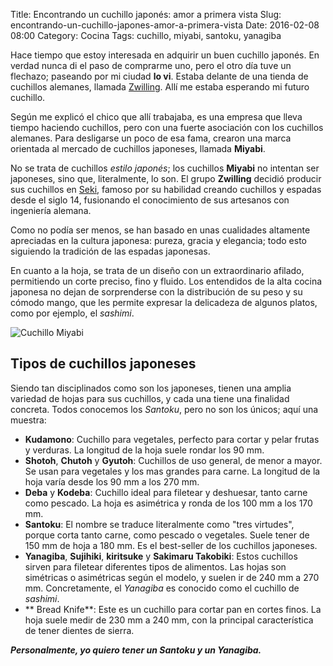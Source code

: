 Title: Encontrando un cuchillo japonés: amor a primera vista
Slug: encontrando-un-cuchillo-japones-amor-a-primera-vista
Date: 2016-02-08 08:00
Category: Cocina
Tags: cuchillo, miyabi, santoku, yanagiba



Hace tiempo que estoy interesada en adquirir un buen cuchillo japonés. En verdad nunca di el paso de comprarme uno, pero el otro día tuve un flechazo; paseando por mi ciudad **lo vi**. Estaba delante de una tienda de cuchillos alemanes, llamada [Zwilling](http://www.zwilling.es/index.php/cuchillos/miyabi.html/). Allí me estaba esperando mi futuro cuchillo.

Según me explicó el chico que allí trabajaba, es una empresa que lleva tiempo haciendo cuchillos, pero con una fuerte asociación con los cuchillos alemanes. Para desligarse un poco de esa fama, crearon una marca orientada al mercado de cuchillos japoneses, llamada **Miyabi**.

No se trata de cuchillos *estilo japonés*; los cuchillos **Miyabi** no intentan ser japoneses, sino que, literalmente, lo son. El grupo **Zwilling** decidió producir sus cuchillos en [Seki](https://en.wikipedia.org/wiki/Seki,_Gifu), famoso por su habilidad creando cuchillos y espadas desde el siglo 14, fusionando el conocimiento de sus artesanos con ingeniería alemana.

Como no podía ser menos, se han basado en unas cualidades altamente apreciadas en la cultura japonesa: pureza, gracia y elegancia; todo esto siguiendo la tradición de las espadas japonesas.

En cuanto a la hoja, se trata de un diseño con un extraordinario afilado, permitiendo un corte preciso, fino y fluido. Los entendidos de la alta cocina japonesa no dejan de sorprenderse con la distribución de su peso y su cómodo mango, que les permite expresar la delicadeza de algunos platos, como por ejemplo, el *sashimi*.

![Cuchillo Miyabi]({static}/images/cuchillo-miyabi.jpg)

## Tipos de cuchillos japoneses

Siendo tan disciplinados como son los japoneses, tienen una amplia variedad de hojas para sus cuchillos, y cada una tiene una finalidad concreta. Todos conocemos los *Santoku*, pero no son los únicos; aquí una muestra:

* **Kudamono**: Cuchillo para vegetales, perfecto para cortar y pelar frutas y verduras. La longitud de la hoja suele rondar los 90 mm.
* **Shotoh**, **Chutoh** y **Gyutoh**: Cuchillos de uso general, de menor a mayor. Se usan para vegetales y los mas grandes para carne. La longitud de la hoja varía desde los 90 mm a los 270 mm.
* **Deba** y **Kodeba**: Cuchillo ideal para filetear y deshuesar, tanto carne como pescado. La hoja es asimétrica y ronda de los 100 mm a los 170 mm.
* **Santoku**: El nombre se traduce literalmente como "tres virtudes", porque corta tanto carne, como pescado o vegetales. Suele tener de 150 mm de hoja a 180 mm. Es el best-seller de los cuchillos japoneses.
* **Yanagiba**, **Sujihiki**, **kiritsuke** y **Sakimaru Takobiki**: Estos cuchillos sirven para filetear diferentes tipos de alimentos. Las hojas son simétricas o asimétricas según el modelo, y suelen ir de 240 mm a 270 mm. Concretamente, el *Yanagiba* es conocido como el cuchillo de *sashimi*.
* ** Bread Knife**: Este es un cuchillo para cortar pan en cortes finos. La hoja suele medir de 230 mm a 240 mm, con la principal característica de tener dientes de sierra.

***Personalmente, yo quiero tener un Santoku y un Yanagiba.***
